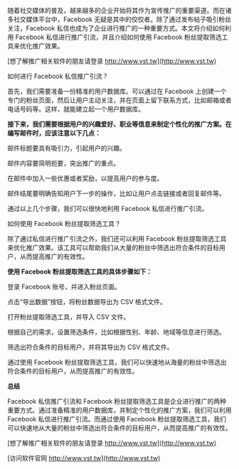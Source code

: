 随着社交媒体的普及，越来越多的企业开始将其作为宣传推广的重要渠道。而在诸多社交媒体平台中，Facebook 无疑是其中的佼佼者。除了通过发布帖子吸引粉丝关注，Facebook 私信也成为了企业进行推广的一种重要方式。本文将介绍如何利用 Facebook 私信进行推广引流，并且介绍如何使用 Facebook 粉丝提取筛选工具来优化推广效果。

[想了解推广相关软件的朋友请登录 http://www.vst.tw](http://www.vst.tw)

如何进行 Facebook 私信推广引流？

首先，我们需要准备一份精准的用户数据库。可以通过在 Facebook 上创建一个专门的粉丝页面，然后让用户主动关注，并在页面上留下联系方式，比如邮箱或者电话号码等。这样，就能建立起一个用户数据库。

**接下来，我们需要根据用户的兴趣爱好、职业等信息来制定个性化的推广方案。在编写邮件时，应该注意以下几点：**

邮件标题要具有吸引力，引起用户的兴趣。

邮件内容要简明扼要，突出推广的重点。

在邮件中加入一些优惠或者奖励，以提高用户的参与度。

邮件结尾要明确告知用户下一步的操作，比如让用户点击链接或者回复邮件等。

通过以上几个步骤，我们可以很快地利用 Facebook 私信进行推广引流。

如何使用 Facebook 粉丝提取筛选工具？

除了通过私信进行推广引流之外，我们还可以利用 Facebook 粉丝提取筛选工具来优化推广效果。该工具可以帮助我们从大量的粉丝中筛选出符合条件的目标用户，从而提高推广的有效性。

**使用 Facebook 粉丝提取筛选工具的具体步骤如下：**

登录 Facebook 账号，并进入粉丝页面。

点击“导出数据”按钮，将粉丝数据导出为 CSV 格式文件。

打开粉丝提取筛选工具，并导入 CSV 文件。

根据自己的需求，设置筛选条件，比如根据性别、年龄、地域等信息进行筛选。

筛选出符合条件的目标用户，并将其导出为 CSV 格式文件。

通过使用 Facebook 粉丝提取筛选工具，我们可以快速地从海量的粉丝中筛选出符合条件的目标用户，从而提高推广的有效性。

**总结**

Facebook 私信推广引流和 Facebook 粉丝提取筛选工具是企业进行推广的两种重要方式。通过准备精准的用户数据库，并制定个性化的推广方案，我们可以利用 Facebook 私信进行推广引流。而通过使用 Facebook 粉丝提取筛选工具，我们可以快速地从大量的粉丝中筛选出符合条件的目标用户，从而提高推广的有效性。

[想了解推广相关软件的朋友请登录 http://www.vst.tw](http://www.vst.tw)


[访问软件官网 http://www.vst.tw](http://www.vst.tw)
